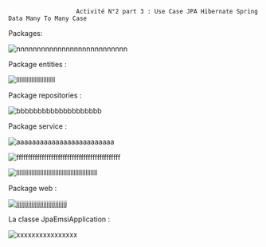                        Activité N°2 part 3 : Use Case JPA Hibernate Spring Data Many To Many Case

Packages:

![nnnnnnnnnnnnnnnnnnnnnnnnnnn](https://user-images.githubusercontent.com/107000262/232955440-fd174eac-27f1-409a-ad4b-0f2ed0bc10fe.png)

Package entities :

![lllllllllllllllllllllll](https://user-images.githubusercontent.com/107000262/232956096-98dac748-2fac-46f8-a464-420120652562.png)

Package repositories :

![bbbbbbbbbbbbbbbbbbbb](https://user-images.githubusercontent.com/107000262/232956362-edf11ee2-2b05-4324-bf5f-863b93834e63.png)

Package service :

![aaaaaaaaaaaaaaaaaaaaaaaaa](https://user-images.githubusercontent.com/107000262/232956568-ab6be41c-709a-4da1-86f0-dd0c61eeb737.png)

![fffffffffffffffffffffffffffffffffffffffffffff](https://user-images.githubusercontent.com/107000262/232956751-a3361530-c56e-425b-8df0-1f8906e8f3da.png)

![llllllllllllllllllllllllllllllllllllllllllllllll](https://user-images.githubusercontent.com/107000262/232956856-8fda57c9-b2b9-48c3-81ac-62c824287b7f.png)

Package web :

![jjjjjjjjjjjjjjjjjjjjjjjjjjjjjj](https://user-images.githubusercontent.com/107000262/232957003-21776290-4a55-43be-8c1a-14adac5da8a6.png)

La classe JpaEmsiApplication :

![xxxxxxxxxxxxxxxx](https://user-images.githubusercontent.com/107000262/232957735-d91bd95e-01bc-4096-8bac-d274bcaa913e.png)


















